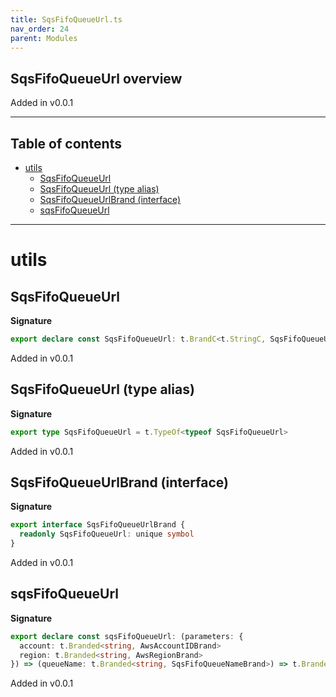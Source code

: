 ```yaml
---
title: SqsFifoQueueUrl.ts
nav_order: 24
parent: Modules
---
```


## SqsFifoQueueUrl overview

Added in v0.0.1

---

<h2 class="text-delta">Table of contents</h2>

- [utils](#utils)
  - [SqsFifoQueueUrl](#sqsfifoqueueurl)
  - [SqsFifoQueueUrl (type alias)](#sqsfifoqueueurl-type-alias)
  - [SqsFifoQueueUrlBrand (interface)](#sqsfifoqueueurlbrand-interface)
  - [sqsFifoQueueUrl](#sqsfifoqueueurl)

---

# utils

## SqsFifoQueueUrl

**Signature**

```ts
export declare const SqsFifoQueueUrl: t.BrandC<t.StringC, SqsFifoQueueUrlBrand>
```

Added in v0.0.1

## SqsFifoQueueUrl (type alias)

**Signature**

```ts
export type SqsFifoQueueUrl = t.TypeOf<typeof SqsFifoQueueUrl>
```

Added in v0.0.1

## SqsFifoQueueUrlBrand (interface)

**Signature**

```ts
export interface SqsFifoQueueUrlBrand {
  readonly SqsFifoQueueUrl: unique symbol
}
```

Added in v0.0.1

## sqsFifoQueueUrl

**Signature**

```ts
export declare const sqsFifoQueueUrl: (parameters: {
  account: t.Branded<string, AwsAccountIDBrand>
  region: t.Branded<string, AwsRegionBrand>
}) => (queueName: t.Branded<string, SqsFifoQueueNameBrand>) => t.Branded<string, SqsFifoQueueUrlBrand>
```

Added in v0.0.1
